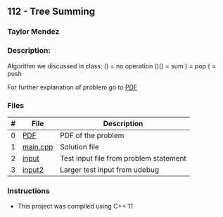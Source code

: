 ## 112 - Tree Summing
### Taylor Mendez 
### Description:

Algorithm we discussed in class:
() = no operation
()() = sum
) = pop
( = push

For further explanation of problem go to
[PDF](./p112.pdf)

### Files

|   #   | File                       | Description                                                |
| :---: | -------------------------- | ---------------------------------------------------------- |
|   0   | [PDF](./p112.pdf)          | PDF of the problem                                         |
|   1   | [main.cpp](./main.cpp)     | Solution file                                              |
|   2   | [input](./input.txt)       | Test input file from problem statement                     |
|   3   | [input2](./input2.txt)     | Larger test input from udebug                              |

### Instructions

- This project was compiled using C++ 11